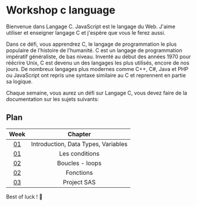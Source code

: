 # Workshop c language

Bienvenue dans Langage C. JavaScript est le langage du Web. J'aime utiliser et enseigner langage C et j'espère que vous le ferez aussi.

Dans ce défi, vous apprendrez C, le langage de programmation le plus populaire de l'histoire de l'humanité. 
C est un langage de programmation impératif généraliste, de bas niveau. Inventé au début des années 1970 pour réécrire Unix, C est devenu un des langages les plus utilisés, encore de nos jours. De nombreux langages plus modernes comme C++, C#, Java et PHP ou JavaScript ont repris une syntaxe similaire au C et reprennent en partie sa logique.

Chaque semaine, vous aurez un défi sur Langage C, vous devez faire de la documentation sur les sujets suivants:

## Plan

| Week | Chapter |
|:---:|:---:|
| [01](./week_01/01.md) | Introduction, Data Types, Variables |
| [01](./week_01/02.md) | Les conditions |
| [02](./week_02/03.md) | Boucles - loops |
| [02](./week_02/04.md) | Fonctions |
| [03](./week_03/sas.md) | Project SAS |

Best of luck ! 🚀

